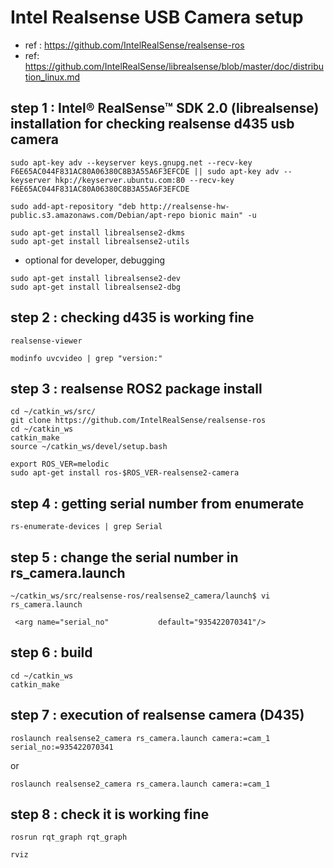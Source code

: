 # Intel Realsense USB Camera setup

- ref : https://github.com/IntelRealSense/realsense-ros
- ref: https://github.com/IntelRealSense/librealsense/blob/master/doc/distribution_linux.md

## step 1 : Intel® RealSense™ SDK 2.0 (librealsense) installation for checking realsense d435 usb camera 

```
sudo apt-key adv --keyserver keys.gnupg.net --recv-key F6E65AC044F831AC80A06380C8B3A55A6F3EFCDE || sudo apt-key adv --keyserver hkp://keyserver.ubuntu.com:80 --recv-key F6E65AC044F831AC80A06380C8B3A55A6F3EFCDE

sudo add-apt-repository "deb http://realsense-hw-public.s3.amazonaws.com/Debian/apt-repo bionic main" -u

sudo apt-get install librealsense2-dkms
sudo apt-get install librealsense2-utils
```
- optional for developer, debugging
```
sudo apt-get install librealsense2-dev
sudo apt-get install librealsense2-dbg
```

## step 2 : checking d435 is working fine
```
realsense-viewer
```
```
modinfo uvcvideo | grep "version:"
```

## step 3 : realsense ROS2 package install
```
cd ~/catkin_ws/src/
git clone https://github.com/IntelRealSense/realsense-ros
cd ~/catkin_ws
catkin_make
source ~/catkin_ws/devel/setup.bash
```
```
export ROS_VER=melodic 
sudo apt-get install ros-$ROS_VER-realsense2-camera
```

## step 4 : getting serial number from enumerate
```
rs-enumerate-devices | grep Serial
```


## step 5 : change the serial number in rs_camera.launch 
```
~/catkin_ws/src/realsense-ros/realsense2_camera/launch$ vi rs_camera.launch
```
```
 <arg name="serial_no"           default="935422070341"/>

```

## step 6 : build
```
cd ~/catkin_ws
catkin_make
```


## step 7 : execution of realsense camera (D435)
```
roslaunch realsense2_camera rs_camera.launch camera:=cam_1 serial_no:=935422070341
```
or
```
roslaunch realsense2_camera rs_camera.launch camera:=cam_1 
```

## step 8 : check it is working fine

```
rosrun rqt_graph rqt_graph
```
```
rviz
```
